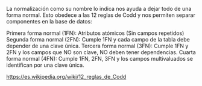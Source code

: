 La normalización como su nombre lo indica nos ayuda a dejar todo de una forma normal. Esto obedece a las 12 reglas de Codd y nos permiten separar componentes en la base de datos:

Primera forma normal (1FN): Atributos atómicos (Sin campos repetidos)
Segunda forma normal (2FN): Cumple 1FN y cada campo de la tabla debe depender de una clave única.
Tercera forma normal (3FN): Cumple 1FN y 2FN y los campos que NO son clave, NO deben tener dependencias.
Cuarta forma normal (4FN): Cumple 1FN, 2FN, 3FN y los campos multivaluados se identifican por una clave única.

https://es.wikipedia.org/wiki/12_reglas_de_Codd
